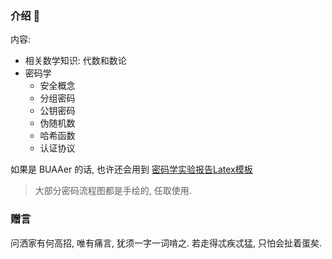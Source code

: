 ### 介绍 🚀

内容:
- 相关数学知识: 代数和数论
- 密码学
	- 安全概念
	- 分组密码
	- 公钥密码
	- 伪随机数
	- 哈希函数
	- 认证协议

如果是 BUAAer 的话, 也许还会用到 [密码学实验报告Latex模板](https://github.com/luminous-whispers/Template4CryptoReport)

> 大部分密码流程图都是手绘的, 任取使用.

### 赠言

问洒家有何高招, 唯有痛言, 犹须一字一词啃之. 若走得忒疾忒猛, 只怕会扯着蛋矣.
